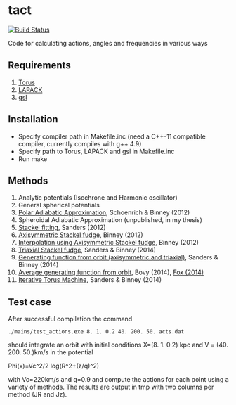 # tact

[![Build Status](https://travis-ci.org/jls713/tact.svg?branch=master)](https://travis-ci.org/jls713/tact)

Code for calculating actions, angles and frequencies in various ways

## Requirements

1. [Torus](https://github.com/PaulMcMillan-Astro/Torus)
2. [LAPACK](http://www.netlib.org/lapack/)
3. [gsl](http://www.gnu.org/software/gsl/)

## Installation

* Specify compiler path in Makefile.inc (need a C++-11 compatible compiler, currently compiles with g++ 4.9)
* Specify path to Torus, LAPACK and gsl in Makefile.inc
* Run make

## Methods

1. Analytic potentials (Isochrone and Harmonic oscillator)
2. General spherical potentials
3. [Polar Adiabatic Approximation](http://arxiv.org/abs/1109.4417), Schoenrich & Binney (2012)
4. Spheroidal Adiabatic Approximation (unpublished, in my thesis)
5. [Stackel fitting](http://arxiv.org/abs/1208.2813), Sanders (2012)
6. [Axisymmetric Stackel fudge](http://arxiv.org/abs/1207.4910), Binney (2012)
7. [Interpolation using Axisymmetric Stackel fudge](http://arxiv.org/abs/1207.4910), Binney (2012)
8. [Triaxial Stackel fudge](http://arxiv.org/abs/1412.2093), Sanders & Binney (2014)
9. [Generating function from orbit (axisymmetric and triaxial)](http://arxiv.org/abs/1401.3600), Sanders & Binney (2014)
10. [Average generating function from orbit](http://arxiv.org/abs/1401.2985), Bovy (2014), [Fox (2014)](http://arxiv.org/abs/1407.1688)
11. [Iterative Torus Machine](http://arxiv.org/abs/1412.2093), Sanders & Binney (2014)


## Test case

After successful compilation the command
```
./mains/test_actions.exe 8. 1. 0.2 40. 200. 50. acts.dat
```
should integrate an orbit with initial conditions X=(8. 1. 0.2) kpc and V = (40. 200. 50.)km/s in the potential

Phi(x)=Vc^2/2 log(R^2+(z/q)^2)

with Vc=220km/s and q=0.9 and compute the actions for each point using a variety of methods. The results are output in tmp with two columns per method (JR and Jz).
